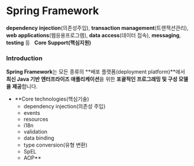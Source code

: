 # Spring Framework

**dependency injection**(의존성주입), **transaction management**(트랜잭션관리),  
**web applications**(웹응용프로그램), **data access**(데이터 접속), **messaging**, **testing**  등  
**Core Support(핵심지원)**  

### Introduction
**Spring Framework**는 모든 종류의 **배포 플랫폼(deployment platform)**에서  
**최신 Java 기반 엔터프라이즈 애플리케이션**을 위한 **포괄적인 프로그래밍 및 구성 모델을 제공**합니다.  

- **Core technologies(핵심기술)
  - dependency injection(의존성 주입)
  - events
  - resources
  - i18n
  - validation
  - data binding
  - type conversion(유형 변환)
  - SpEL
  - AOP**




